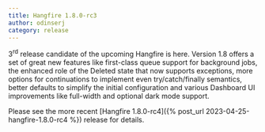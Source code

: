 ```yaml
---
title: Hangfire 1.8.0-rc3
author: odinserj
category: release
---
```


3<sup>rd</sup> release candidate of the upcoming Hangfire is here. Version 1.8 offers a set of great new features like first-class queue support for background jobs, the enhanced role of the Deleted state that now supports exceptions, more options for continuations to implement even try/catch/finally semantics, better defaults to simplify the initial configuration and various Dashboard UI improvements like full-width and optional dark mode support.

Please see the more recent [Hangfire 1.8.0-rc4]({% post_url 2023-04-25-hangfire-1.8.0-rc4 %}) release for details.